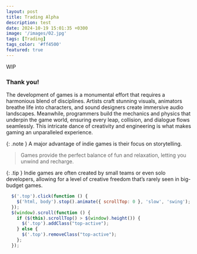 ```yaml
---
layout: post
title: Trading Alpha
description: test
date: 2024-10-19 15:01:35 +0300
image: '/images/02.jpg'
tags: [Trading]
tags_color: '#ff4500'
featured: true
---
```


WIP

### Thank you!  

The development of games is a monumental effort that requires a harmonious blend of disciplines. Artists craft stunning visuals, animators breathe life into characters, and sound designers create immersive audio landscapes. Meanwhile, programmers build the mechanics and physics that underpin the game world, ensuring every leap, collision, and dialogue flows seamlessly. This intricate dance of creativity and engineering is what makes gaming an unparalleled experience.

{: .note }
A major advantage of indie games is their focus on storytelling.

> Games provide the perfect balance of fun and relaxation, letting you unwind and recharge.

{: .tip }
Indie games are often created by small teams or even solo developers, allowing for a level of creative freedom that’s rarely seen in big-budget games.

```js
  $('.top').click(function () {
    $('html, body').stop().animate({ scrollTop: 0 }, 'slow', 'swing');
  });
  $(window).scroll(function () {
    if ($(this).scrollTop() > $(window).height()) {
      $('.top').addClass("top-active");
    } else {
      $('.top').removeClass("top-active");
    };
  });
```

